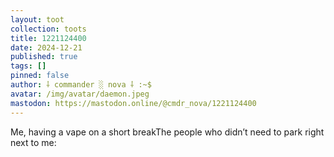 ```yaml
---
layout: toot
collection: toots
title: 1221124400
date: 2024-12-21
published: true
tags: []
pinned: false
author: ⸸ commander ░ nova ⸸ :~$
avatar: /img/avatar/daemon.jpeg
mastodon: https://mastodon.online/@cmdr_nova/1221124400
---
```


Me, having a vape on a short breakThe people who didn’t need to park right next to me:
